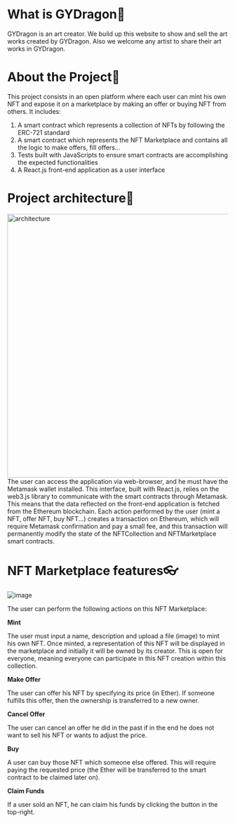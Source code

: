 # What is GYDragon🚀
GYDragon is an art creator. We build up this website to show and sell the art works created by GYDragon.
Also we welcome any artist to share their art works in GYDragon. 

# About the Project🎈
This project consists in an open platform where each user can mint his own NFT and expose it on a marketplace by making an offer or buying NFT from others. It includes:

1. A smart contract which represents a collection of NFTs by following the ERC-721 standard
2. A smart contract which represents the NFT Marketplace and contains all the logic to make offers, fill offers...
3. Tests built with JavaScripts to ensure smart contracts are accomplishing the expected functionalities
4. A React.js front-end application as a user interface

# Project architecture💾
<img width="601" alt="architecture" src="https://user-images.githubusercontent.com/100744176/156522936-11f1f5e9-1256-4150-884e-92d39869c150.png">
The user can access the application via web-browser, and he must have the Metamask wallet installed. This interface, built with React.js, relies on the web3.js library to communicate with the smart contracts through Metamask. This means that the data reflected on the front-end application is fetched from the Ethereum blockchain. Each action performed by the user (mint a NFT, offer NFT, buy NFT...) creates a transaction on Ethereum, which will require Metamask confirmation and pay a small fee, and this transaction will permanently modify the state of the NFTCollection and NFTMarketplace smart contracts. 

# NFT Marketplace features👓
![image](https://user-images.githubusercontent.com/100744176/156523611-4f12de13-a38f-4c17-8f7c-4da1f4f2d1e0.png)

The user can perform the following actions on this NFT Marketplace:

**Mint**

The user must input a name, description and upload a file (image) to mint his own NFT. Once minted, a representation of this NFT will be displayed in the marketplace and initially it will be owned by its creator. This is open for everyone, meaning everyone can participate in this NFT creation within this collection.

**Make Offer**

The user can offer his NFT by specifying its price (in Ether). If someone fulfills this offer, then the ownership is transferred to a new owner.

**Cancel Offer**

The user can cancel an offer he did in the past if in the end he does not want to sell his NFT or wants to adjust the price.

**Buy**

A user can buy those NFT which someone else offered. This will require paying the requested price (the Ether will be transferred to the smart contract to be claimed later on).

**Claim Funds**

If a user sold an NFT, he can claim his funds by clicking the button in the top-right.
